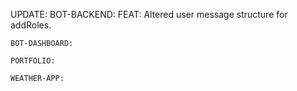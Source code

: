 UPDATE:
    BOT-BACKEND:
      FEAT: Altered user message structure for addRoles.

    BOT-DASHBOARD:

    PORTFOLIO:

    WEATHER-APP:
